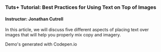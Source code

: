 ### Tuts+ Tutorial: Best Practices for Using Text on Top of Images
#### Instructor: Jonathan Cutrell

In this article, we will discuss five different aspects of placing text over images that will help you properly mix copy and imagery.

Demo's generated with Codepen.io
